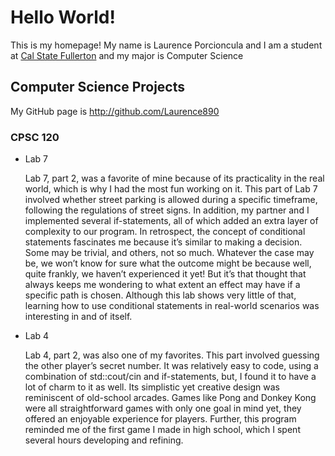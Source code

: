 # Hello World!

This is my homepage! My name is Laurence Porcioncula and I am a student at [Cal State Fullerton](http://www.fullerton.edu/) and my major is Computer Science

## Computer Science Projects

My GitHub page is http://github.com/Laurence890

### CPSC 120

* Lab 7

    Lab 7, part 2, was a favorite of mine because of its practicality in the real world, which is why I had the most fun 
working on it. This part of Lab 7 involved whether street parking is allowed during a specific timeframe, following the 
regulations of street signs. In addition, my partner and I implemented several if-statements, all of which added an extra 
layer of complexity to our program. In retrospect, the concept of conditional statements fascinates me because it’s similar 
to making a decision. Some may be trivial, and others, not so much. Whatever the case may be, we won’t know for sure what 
the outcome might be because well, quite frankly, we haven’t experienced it yet! But it’s that thought that always keeps me 
wondering to what extent an effect may have if a specific path is chosen. Although this lab shows very little of that, 
learning how to use conditional statements in real-world scenarios was interesting in and of itself.

* Lab 4

    Lab 4, part 2, was also one of my favorites. This part involved guessing the other player’s secret number. It was 
relatively easy to code, using a combination of std::cout/cin and if-statements, but, I found it to have a lot of charm to 
it as well. Its simplistic yet creative design was reminiscent of old-school arcades. Games like Pong and Donkey Kong were 
all straightforward games with only one goal in mind yet, they offered an enjoyable experience for players. Further, this 
program reminded me of the first game I made in high school, which I spent several hours developing and refining.
